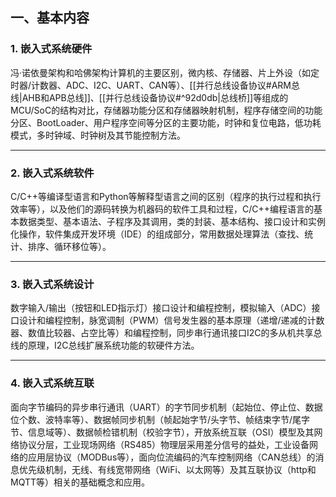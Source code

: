 ## 一、基本内容
### 1. 嵌入式系统硬件
冯·诺依曼架构和哈佛架构计算机的主要区别，微内核、存储器、片上外设（如定时器/计数器、ADC、I2C、UART、CAN等）、[[并行总线设备协议#ARM总线|AHB和APB总线]]、[[并行总线设备协议#^92d0db|总线桥]]等组成的MCU/SoC的结构对比，存储器功能分区和存储器映射机制，程序存储空间的功能分区、BootLoader、用户程序空间等分区的主要功能，时钟和复位电路，低功耗模式，多时钟域、时钟树及其节能控制方法。

---

### 2. 嵌入式系统软件
C/C++等编译型语言和Python等解释型语言之间的区别（程序的执行过程和执行效率等），以及他们的源码转换为机器码的软件工具和过程，C/C++编程语言的基本数据类型、基本语法、子程序及其调用，类的封装、基本结构、接口设计和实例化操作，软件集成开发环境（IDE）的组成部分，常用数据处理算法（查找、统计、排序、循环移位等）。

---

### 3. 嵌入式系统设计
数字输入/输出（按钮和LED指示灯）接口设计和编程控制，模拟输入（ADC）接口设计和编程控制，脉宽调制（PWM）信号发生器的基本原理（递增/递减的计数器、数值比较器、占空比等）和编程控制，同步串行通讯接口I2C的多从机共享总线的原理，I2C总线扩展系统功能的软硬件方法。

---

### 4. 嵌入式系统互联
面向字节编码的异步串行通讯（UART）的字节同步机制（起始位、停止位、数据位个数、波特率等）、数据帧同步机制（帧起始字节/头字节、帧结束字节/尾字节、信息域等）、数据帧检错机制（校验字节），开放系统互联（OSI）模型及其网络协议分层，工业现场网络（RS485）物理层采用差分信号的益处，工业设备网络的应用层协议（MODBus等），面向位流编码的汽车控制网络（CAN总线）的消息优先级机制，无线、有线宽带网络（WiFi、以太网等）及其互联协议（http和MQTT等）相关的基础概念和应用。